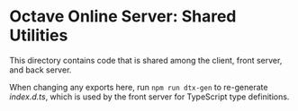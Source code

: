 Octave Online Server: Shared Utilities
======================================

This directory contains code that is shared among the client, front server, and back server.

When changing any exports here, run `npm run dtx-gen` to re-generate *index.d.ts*, which is used by the front server for TypeScript type definitions.
